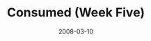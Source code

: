 ---
layout: music 
title: "Consumed (Week Five)"
series: "Consumed"
date: 2008-03-10 
description: "Gary Haugen discusses how prayer has been the foundation for the work of International Justice Mission."
audio: "http://s3.amazonaws.com/crossroadsaudiomessages/Consumed5-030908.mp3"
audio-duration: "48:12"
src: "http://www.crossroads.net/players/media/mediumHz/consumed225.jpg"
---